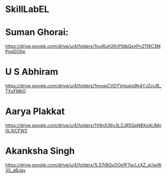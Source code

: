 # SkillLabEL

# Suman Ghorai:
https://drive.google.com/drive/u/4/folders/1iyuRuH2KrPStbQxnPn2119C3MPnqDO0p

# U S Abhiram
https://drive.google.com/drive/u/4/folders/1myqsCVDTVreukp9h4YJZcjJ8_TXxFMkO 

# Aarya Plakkat
https://drive.google.com/drive/u/4/folders/1V9nX36y3LZJR5GpN8XsALlMn0LXiCFW2

# Akanksha Singh
https://drive.google.com/drive/u/4/folders/1LS7rBQvOOe1F7gcLxXZ_eUwW3S_aBJay
